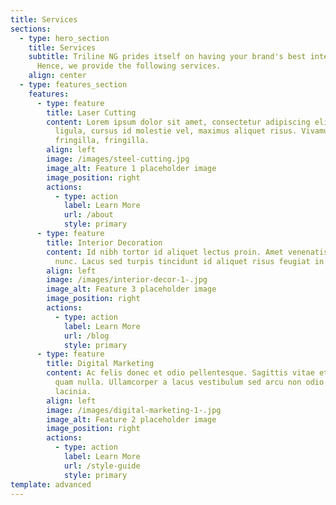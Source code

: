 ```yaml
---
title: Services
sections:
  - type: hero_section
    title: Services
    subtitle: Triline NG prides itself on having your brand's best interest at mind.
      Hence, we provide the following services.
    align: center
  - type: features_section
    features:
      - type: feature
        title: Laser Cutting
        content: Lorem ipsum dolor sit amet, consectetur adipiscing elit. Donec nisl
          ligula, cursus id molestie vel, maximus aliquet risus. Vivamus in nibh
          fringilla, fringilla.
        align: left
        image: /images/steel-cutting.jpg
        image_alt: Feature 1 placeholder image
        image_position: right
        actions:
          - type: action
            label: Learn More
            url: /about
            style: primary
      - type: feature
        title: Interior Decoration
        content: Id nibh tortor id aliquet lectus proin. Amet venenatis urna cursus eget
          nunc. Lacus sed turpis tincidunt id aliquet risus feugiat in ante.
        align: left
        image: /images/interior-decor-1-.jpg
        image_alt: Feature 3 placeholder image
        image_position: right
        actions:
          - type: action
            label: Learn More
            url: /blog
            style: primary
      - type: feature
        title: Digital Marketing
        content: Ac felis donec et odio pellentesque. Sagittis vitae et leo duis ut diam
          quam nulla. Ullamcorper a lacus vestibulum sed arcu non odio euismod
          lacinia.
        align: left
        image: /images/digital-marketing-1-.jpg
        image_alt: Feature 2 placeholder image
        image_position: right
        actions:
          - type: action
            label: Learn More
            url: /style-guide
            style: primary
template: advanced
---
```

